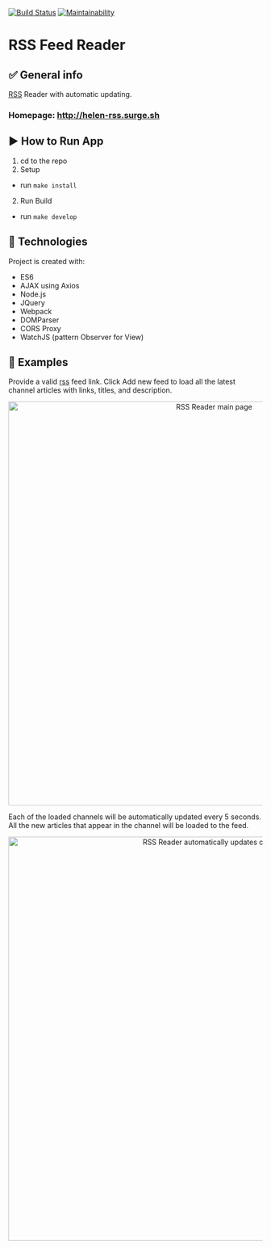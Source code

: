 [![Build Status](https://travis-ci.org/helenkyryliuk/project-lvl3-s402.svg?branch=master)](https://travis-ci.org/helenkyryliuk/project-lvl3-s402)
[![Maintainability](https://api.codeclimate.com/v1/badges/3a88c23d14c26e44e20c/maintainability)](https://codeclimate.com/github/helenkyryliuk/project-lvl3-s402/maintainability)


# RSS Feed Reader 

## :white_check_mark: General info

[RSS](https://en.wikipedia.org/wiki/RSS) Reader with automatic updating.

### Homepage: http://helen-rss.surge.sh


## :arrow_forward: How to Run App

1. cd to the repo
2. Setup
  - run `make install`
2. Run Build
  - run `make develop`

## :hammer: Technologies

Project is created with:
* ES6
* AJAX using Axios
* Node.js
* JQuery
* Webpack
* DOMParser
* CORS Proxy
* WatchJS (pattern Observer for View)


## :file_folder: Examples

Provide a valid [rss](https://en.wikipedia.org/wiki/RSS) feed link. Click Add new feed to load all the latest channel articles with links, titles, and description.

<p align="center">
  <img alt="RSS Reader main page" width="800" src="https://user-images.githubusercontent.com/29301041/54170283-f413ac00-44da-11e9-9a5a-1122ca235aad.png">
</p>

Each of the loaded channels will be automatically updated every 5 seconds. All the new articles that appear in the channel will be loaded to the feed.

<p align="center">
  <img alt="RSS Reader automatically updates channel" width="800" src="https://user-images.githubusercontent.com/29301041/54170102-3c7e9a00-44da-11e9-9229-bdac6403106b.png">
</p>